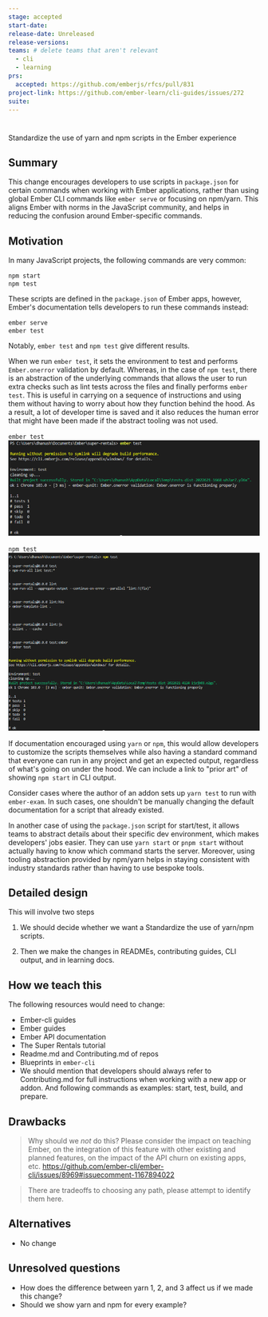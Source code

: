 ```yaml
---
stage: accepted
start-date:
release-date: Unreleased
release-versions:
teams: # delete teams that aren't relevant
  - cli
  - learning
prs:
  accepted: https://github.com/emberjs/rfcs/pull/831
project-link: https://github.com/ember-learn/cli-guides/issues/272
suite: 
---
```


<!--- 
Directions for above: 

Stage: Leave as is
Start Date: Fill in with today's date, YYYY-MM-DD
Release Date: Leave as is
Release Versions: Leave as is
Relevant Team(s): Fill this in with the [team(s)](README.md#relevant-teams) to which this RFC applies
RFC PR: Fill this in with the URL for the Proposal RFC PR
-->

# <RFC title>
Standardize the use of yarn and npm scripts in the Ember experience

## Summary

This change encourages developers to use scripts in `package.json` 
for certain commands when working with Ember
applications, rather than using global Ember CLI commands like `ember serve` or focusing on npm/yarn.
This aligns Ember with norms in the JavaScript community, and
helps in reducing the confusion around Ember-specific commands.

## Motivation

In many JavaScript projects, the following commands are very common:

```
npm start
npm test
```

These scripts are defined in the `package.json` of Ember apps, however,
Ember's documentation tells developers to run these commands instead:

```
ember serve
ember test
```

Notably, `ember test` and `npm test` give different results.

When we run `ember test`, it sets the environment to test and performs `Ember.onerror` validation by default.
Whereas, in the case of `npm test`, there is an abstraction of the underlying commands that allows the user to run extra checks such as lint tests across the files and finally performs `ember test`.
This is useful in carrying on a sequence of instructions and using them without having to worry about how they function behind the hood.
As a result, a lot of developer time is saved and it also reduces the human error that might have been made if the abstract tooling was not used.

`ember test`
![Ember test](/images/ember_test.png)

`npm test` 
![Npm test](/images/npm_test.png)

If documentation encouraged using `yarn` or `npm`, this would allow developers to customize the scripts
themselves while also having a standard command that everyone can run in any project 
and get an expected output, regardless of what's going on under the hood. We can include a link to "prior art" of showing `npm start` in CLI output.

Consider cases where the author of an addon sets up `yarn test` to run with `ember-exam`.
In such cases, one shouldn't be manually changing the default documentation for a script that already existed.

In another case of using the `package.json` script for start/test, it allows teams to abstract details about their specific dev environment,
which makes developers' jobs easier. They can use `yarn start` or 
`pnpm start` without actually having to know which command starts the server.
Moreover, using tooling abstraction provided by npm/yarn helps in staying consistent with industry standards rather than having to use bespoke
tools.

## Detailed design

This will involve two steps

1. We should decide whether we want a Standardize the use of yarn/npm scripts.

2. Then we make the changes in READMEs, contributing guides, CLI output, and in learning docs.

## How we teach this

The following resources would need to change:

* Ember-cli guides
* Ember guides 
* Ember API documentation 
* The Super Rentals tutorial
* Readme.md and Contributing.md of repos
* Blueprints in `ember-cli`
* We should mention that developers should always refer to Contributing.md for full instructions when working with a new app or addon. And following commands as examples: start, test, build, and prepare.

## Drawbacks

> Why should we *not* do this? Please consider the impact on teaching Ember,
on the integration of this feature with other existing and planned features,
on the impact of the API churn on existing apps, etc.
https://github.com/ember-cli/ember-cli/issues/8969#issuecomment-1167894022

> There are tradeoffs to choosing any path, please attempt to identify them here.

## Alternatives

* No change

## Unresolved questions

*  How does the difference between yarn 1, 2, and 3 affect us if we made this change?
*  Should we show yarn and npm for every example?
